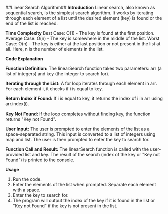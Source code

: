 ##Linear Search Algorithm##
**Introduction**
Linear search, also known as sequential search, is the simplest search algorithm. It works by iterating through each element of a list until the desired element (key) is found or the end of the list is reached.

**Time Complexity**
Best Case: O(1) - The key is found at the first position.
Average Case: O(n) - The key is somewhere in the middle of the list.
Worst Case: O(n) - The key is either at the last position or not present in the list at all.
Here, n is the number of elements in the list.

**Code Explanation**

**Function Definition:**
The linearSearch function takes two parameters: arr (a list of integers) and key (the integer to search for).

**Iterating through the List:**
A for loop iterates through each element in arr.
For each element i, it checks if i is equal to key.

**Return Index if Found:**
If i is equal to key, it returns the index of i in arr using arr.index(i).

**Key Not Found:**
If the loop completes without finding key, the function returns "Key not Found".

**User Input:**
The user is prompted to enter the elements of the list as a space-separated string. This input is converted to a list of integers using map and list.
The user is then prompted to enter the key to search for.

**Function Call and Result:**
The linearSearch function is called with the user-provided list and key.
The result of the search (index of the key or "Key not Found") is printed to the console.

**Usage**
1) Run the code.
2) Enter the elements of the list when prompted. Separate each element with a space.
3) Enter the key to search for.
4) The program will output the index of the key if it is found in the list or "Key not Found" if the key is not present in the list.

